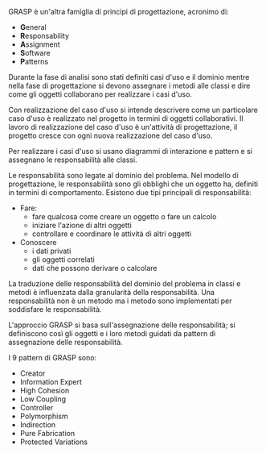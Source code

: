 GRASP è un'altra famiglia di principi di progettazione, acronimo di:
- **G**eneral
- **R**esponsability
- **A**ssignment
- **S**oftware
- **P**atterns

Durante la fase di analisi sono stati definiti casi d'uso e il dominio mentre nella fase di progettazione si devono assegnare i metodi alle classi e dire come gli oggetti collaborano per realizzare i casi d'uso.

Con realizzazione del caso d'uso si intende descrivere come un particolare caso d'uso è realizzato nel progetto in termini di oggetti collaborativi. Il lavoro di realizzazione del caso d'uso è un'attività di progettazione, il progetto cresce con ogni nuova realizzazione del caso d'uso.

Per realizzare i casi d'uso si usano diagrammi di interazione e pattern e si assegnano le responsabilità alle classi.

Le responsabilità sono legate al dominio del problema. Nel modello di progettazione, le responsabilità sono gli obblighi che un oggetto ha, definiti in termini di comportamento.
Esistono due tipi principali di responsabilità:
- Fare: 
	- fare qualcosa come creare un oggetto o fare un calcolo
	- iniziare l'azione di altri oggetti
	- controllare e coordinare le attività di altri oggetti
- Conoscere
	- i dati privati
	- gli oggetti correlati
	- dati che possono derivare o calcolare

La traduzione delle responsabilità del dominio del problema in classi e metodi è influenzata dalla granularità della responsabilità.
Una responsabilità non è un metodo ma i metodo sono implementati per soddisfare le responsabilità.

L'approccio GRASP si basa sull'assegnazione delle responsabilità; si definiscono così gli oggetti e i loro metodi guidati da pattern di assegnazione delle responsabilità.

I 9 pattern di GRASP sono:
- Creator
- Information Expert
- High Cohesion
- Low Coupling
- Controller
- Polymorphism
- Indirection
- Pure Fabrication
- Protected Variations

